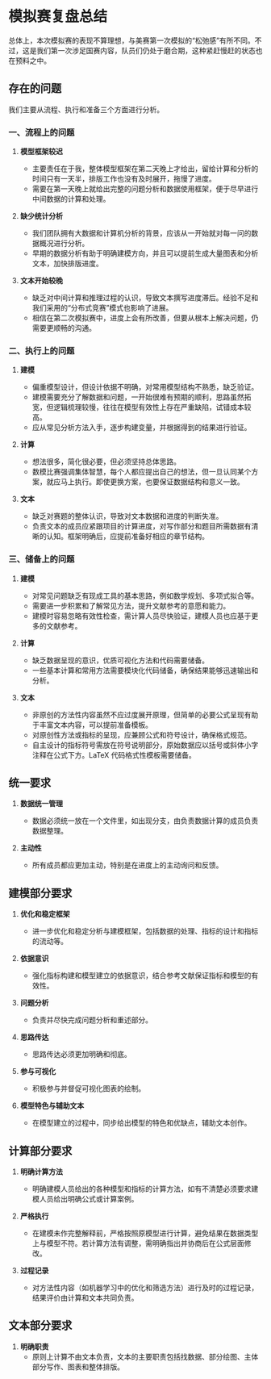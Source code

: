 # 模拟赛复盘总结

总体上，本次模拟赛的表现不算理想，与美赛第一次模拟的“松弛感”有所不同。不过，这是我们第一次涉足国赛内容，队员们仍处于磨合期，这种紧赶慢赶的状态也在预料之中。

## 存在的问题

我们主要从流程、执行和准备三个方面进行分析。

### 一、流程上的问题

1. **模型框架较迟**
    - 主要责任在于我，整体模型框架在第二天晚上才给出，留给计算和分析的时间只有一天半，排版工作也没有及时展开，拖慢了进度。
    - 需要在第一天晚上就给出完整的问题分析和数据使用框架，便于尽早进行中间数据的计算和处理。

2. **缺少统计分析**
    - 我们团队拥有大数据和计算机分析的背景，应该从一开始就对每一问的数据概况进行分析。
    - 早期的数据分析有助于明确建模方向，并且可以提前生成大量图表和分析文本，加快排版进度。

3. **文本开始较晚**
    - 缺乏对中间计算和推理过程的认识，导致文本撰写进度滞后。经验不足和我们采用的“分布式竞赛”模式也影响了进展。
    - 相信在第二次模拟赛中，进度上会有所改善，但要从根本上解决问题，仍需要更顺畅的沟通。

### 二、执行上的问题

1. **建模**
    - 偏重模型设计，但设计依据不明确，对常用模型结构不熟悉，缺乏验证。
    - 建模需要充分了解数据和问题，一开始很难有预期的顺利，思路虽然拓宽，但逻辑梳理较慢，往往在模型有效性上存在严重缺陷，试错成本较高。
    - 应从常见分析方法入手，逐步构建变量，并根据得到的结果进行验证。

2. **计算**
    - 想法很多，简化很必要，但必须坚持总体思路。
    - 数模比赛强调集体智慧，每个人都应提出自己的想法，但一旦认同某个方案，就应马上执行。即使更换方案，也要保证数据结构和意义一致。

3. **文本**
    - 缺乏对赛题的整体认识，导致对文本数据和进度的判断失准。
    - 负责文本的成员应紧跟项目的计算进度，对写作部分和题目所需数据有清晰的认知。框架明确后，应提前准备好相应的章节结构。

### 三、储备上的问题

1. **建模**
    - 对常见问题缺乏有现成工具的基本思路，例如数学规划、多项式拟合等。
    - 需要进一步积累和了解常见方法，提升文献参考的意愿和能力。
    - 建模时容易忽略有效性检查，需计算人员尽快验证，建模人员也应基于更多的文献参考。

2. **计算**
    - 缺乏数据呈现的意识，优质可视化方法和代码需要储备。
    - 一些基本计算和常用方法需要模块化代码储备，确保结果能够迅速输出和分析。

3. **文本**
    - 非原创的方法性内容虽然不应过度展开原理，但简单的必要公式呈现有助于丰富文本内容，可以提前准备模板。
    - 对原创性方法或指标的呈现，应兼顾公式和符号设计，确保格式规范。
    - 自主设计的指标符号需放在符号说明部分，原始数据应以括号或斜体小字注释在公式下方。LaTeX 代码格式性模板需要储备。

## 统一要求

1. **数据统一管理**
    - 数据必须统一放在一个文件里，如出现分支，由负责数据计算的成员负责数据整理。
  
2. **主动性**
    - 所有成员都应更加主动，特别是在进度上的主动询问和反馈。

## 建模部分要求

1. **优化和稳定框架**
    - 进一步优化和稳定分析与建模框架，包括数据的处理、指标的设计和指标的流动等。
  
2. **依据意识**
    - 强化指标构建和模型建立的依据意识，结合参考文献保证指标和模型的有效性。
  
3. **问题分析**
    - 负责并尽快完成问题分析和重述部分。
  
4. **思路传达**
    - 思路传达必须更加明确和彻底。
  
5. **参与可视化**
    - 积极参与并督促可视化图表的绘制。
  
6. **模型特色与辅助文本**
    - 在模型建立的过程中，同步给出模型的特色和优缺点，辅助文本创作。

## 计算部分要求

1. **明确计算方法**
    - 明确建模人员给出的各种模型和指标的计算方法，如有不清楚必须要求建模人员给出明确公式或计算案例。
  
2. **严格执行**
    - 在建模未作完整解释前，严格按照原模型进行计算，避免结果在数据类型上与模型不符。若计算方法有调整，需明确指出并协商后在公式层面修改。
  
3. **过程记录**
    - 对方法性内容（如机器学习中的优化和筛选方法）进行及时的过程记录，结果评价由计算和文本共同负责。

## 文本部分要求

1. **明确职责**
    - 原则上计算不由文本负责，文本的主要职责包括找数据、部分绘图、主体部分写作、图表和整体排版。
